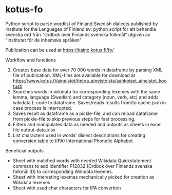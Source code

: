# kotus-fo
Python script to parse wordlist of Finland Swedish dialects published by Institute for the Languages of Finland
sv: python script för att behandla svenska ord från "Ordbok över Finlands svenska folkmål" utgiven av "Institutet för de inhemska språken"

Publication can be used at https://kaino.kotus.fi/fo/

Workflow and functions
1. Creates base data for over 70 000 words in dataframe by parsing XML file of publication. XML-files are available for download at https://www.kotus.fi/aineistot/tietoa_aineistoista/sahkoiset_aineistot_kootusti
2. Searches words in wikidata for corresponding lexemes with the same lemma, language (Swedish) and category (noun, verb, etc) and adds wikidata L-code to dataframe. Saves/reads results from/to cache.json in case process is interrupted. 
3. Saves result as dataframe as a pickle-file, and can reload dataframe from pickle-file to skip previous steps for fast processing. 
4. Filters and manipulates data as needed and outputs as sheets in excel file output-data.xlsx
5. List characters used in words' dialect descriptions for creating conversion table to (IPA) International Phonetic Alphabet

Beneficial outputs
- Sheet with matched words with needed Wikidata Quickstatement commans to add identifier P12032 (Ordbok över Finlands svenska folkmål ID) to corresponding Wikidata lexemes. 
- Sheet with interesting lexemes mechanically picked for creation as Wikidata lexemes
- Sheet with used char characters for IPA convertion